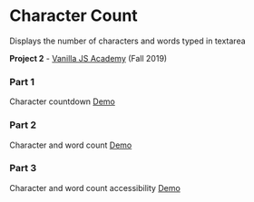 # Character Count
Displays the number of characters and words typed in textarea

**Project 2** - [Vanilla JS Academy](https://vanillajsacademy.com/) (Fall 2019)

### Part 1
Character countdown [Demo](https://letioneill.github.io/character-count/01-character-count.html)

### Part 2
Character and word count [Demo](https://letioneill.github.io/character-count/02-character-and-word-count.html)

### Part 3
Character and word count accessibility [Demo](https://letioneill.github.io/character-count/03-character-and-word-count-accessibility.html)
